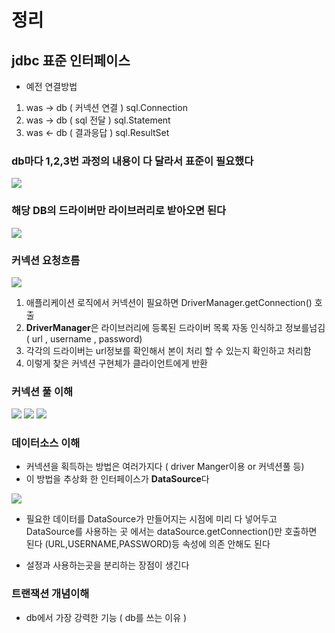 # 정리

## jdbc 표준 인터페이스

- 예전 연결방법
1. was -> db ( 커넥션 연결 ) sql.Connection
2. was -> db ( sql 전달 ) sql.Statement
3. was <- db ( 결과응답 ) sql.ResultSet


### db마다 1,2,3번 과정의 내용이 다 달라서 표준이 필요했다

<img src="./img/jdbc표준 인터페이스.PNG">

### 해당 DB의 드라이버만 라이브러리로 받아오면 된다

<img src="./img/jdbc드라이버교체.PNG">

### 커넥션 요청흐름


<img src="./img/jdbc드라이버매니저.PNG">

1. 애플리케이션 로직에서 커넥션이 필요하면 DriverManager.getConnection() 호출
2. **DriverManager**은 라이브러리에 등록된 드라이버 목록 자동 인식하고 정보를넘김 ( url , username , password)
3. 각각의 드라이버는 url정보를 확인해서 본이 처리 할 수 있는지 확인하고 처리함
4. 이렇게 찾은 커넥션 구현체가 클라이언트에게 반환

### 커넥션 풀 이해

<img src="./img/커넥션풀 이해.PNG">

<img src="./img/커넥션풀 이해2.PNG">
<img src="./img/커넥션풀 이해3.PNG">


### 데이터소스 이해

- 커넥션을 획득하는 방법은 여러가지다 ( driver Manger이용 or 커넥션풀 등)
- 이 방법을 추상화 한 인터페이스가 **DataSource**다

<img src="./img/datasource.PNG">

- 필요한 데이터를 DataSource가 만들어지는 시점에 미리 다 넣어두고 DataSource를 사용하는 곳 에서는 dataSource.getConnection()만 호출하면 된다 (URL,USERNAME,PASSWORD)등 속성에 의존 안해도 된다

- 설정과 사용하는곳을 분리하는 장점이 생긴다


### 트랜잭션 개념이해

- db에서 가장 강력한 기능 ( db를 쓰는 이유  )